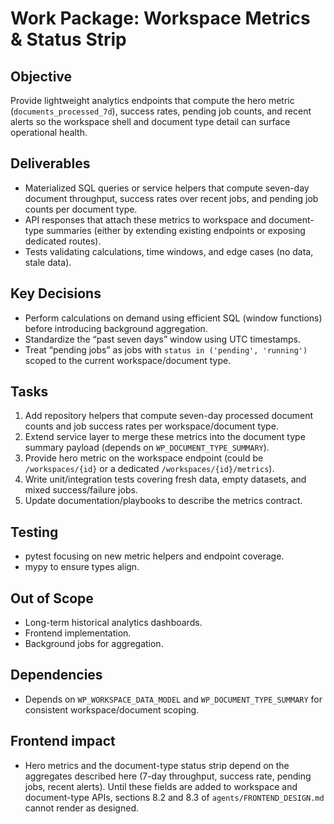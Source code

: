 # Work Package: Workspace Metrics & Status Strip

## Objective
Provide lightweight analytics endpoints that compute the hero metric (`documents_processed_7d`), success rates, pending job counts, and recent alerts so the workspace shell and document type detail can surface operational health.

## Deliverables
- Materialized SQL queries or service helpers that compute seven-day document throughput, success rates over recent jobs, and pending job counts per document type.
- API responses that attach these metrics to workspace and document-type summaries (either by extending existing endpoints or exposing dedicated routes).
- Tests validating calculations, time windows, and edge cases (no data, stale data).

## Key Decisions
- Perform calculations on demand using efficient SQL (window functions) before introducing background aggregation.
- Standardize the “past seven days” window using UTC timestamps.
- Treat “pending jobs” as jobs with `status in ('pending', 'running')` scoped to the current workspace/document type.

## Tasks
1. Add repository helpers that compute seven-day processed document counts and job success rates per workspace/document type.
2. Extend service layer to merge these metrics into the document type summary payload (depends on `WP_DOCUMENT_TYPE_SUMMARY`).
3. Provide hero metric on the workspace endpoint (could be `/workspaces/{id}` or a dedicated `/workspaces/{id}/metrics`).
4. Write unit/integration tests covering fresh data, empty datasets, and mixed success/failure jobs.
5. Update documentation/playbooks to describe the metrics contract.

## Testing
- pytest focusing on new metric helpers and endpoint coverage.
- mypy to ensure types align.

## Out of Scope
- Long-term historical analytics dashboards.
- Frontend implementation.
- Background jobs for aggregation.

## Dependencies
- Depends on `WP_WORKSPACE_DATA_MODEL` and `WP_DOCUMENT_TYPE_SUMMARY` for consistent workspace/document scoping.

## Frontend impact
- Hero metrics and the document-type status strip depend on the aggregates described here (7-day throughput, success rate, pending jobs, recent alerts). Until these fields are added to workspace and document-type APIs, sections 8.2 and 8.3 of `agents/FRONTEND_DESIGN.md` cannot render as designed.
